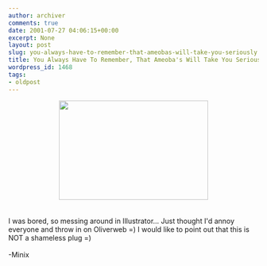 ```yaml
---
author: archiver
comments: true
date: 2001-07-27 04:06:15+00:00
excerpt: None
layout: post
slug: you-always-have-to-remember-that-ameobas-will-take-you-seriously
title: You Always Have To Remember, That Ameoba's Will Take You Seriously
wordpress_id: 1468
tags:
- oldpost
---
```


<center><img src="http://www.oliverweb.com/newsimages/sorryoliver.jpg" width="300" height="200"></center><br /><br />I was bored, so messing around in Illustrator... Just thought I'd annoy everyone and throw in on Oliverweb =)  I would like to point out that this is <bold>NOT</bold> a shameless plug =)<br /><br />-Minix